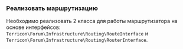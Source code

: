 ### Реализовать маршрутизацию

Необходимо реализовать 2 класса для работы маршрутизатора на основе интерфейсов: 
`Terricon\Forum\Infrastructure\Routing\RouteInterface` и `Terricon\Forum\Infrastructure\Routing\RouterInterface`.